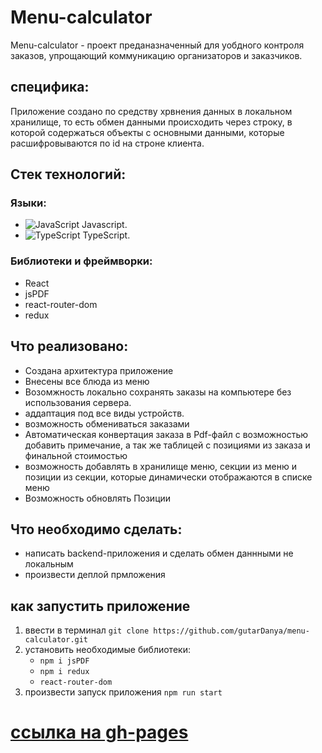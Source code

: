 # Menu-calculator

Menu-calculator - проект преданазначенный для уобдного контроля заказов, упрощающий коммуникацию организаторов и заказчиков.

## специфика:

Приложение создано по средству хрвнения данных в локальном хранилище, то есть обмен данными происходить через строку, в которой содержаться объекты с основными данными, которые расшифровываются по id на строне клиента.

## Стек технологий:
### Языки:
* ![JavaScript](https://img.icons8.com/?size=48&id=108784&format=png) Javascript.
* ![TypeScript](https://img.icons8.com/?size=48&id=nCj4PvnCO0tZ&format=png) TypeScript.

### Библиотеки и фреймворки:
* React
* jsPDF
* react-router-dom
* redux


## Что реализовано:
* Создана архитектура приложение
* Внесены все блюда из меню
* Возомжность локально сохранять заказы на компьютере без использования сервера.
* аддаптация под все виды устройств.
* возможность обмениваться заказами
* Автоматическая конвертация заказа в Pdf-файл с возможностью добавить примечание, а так же таблицей с позициями из заказа и финальной стоимостью
*  возможность добавлять в хранилище меню, секции из меню и позиции из секции, которые динамически отображаются в списке меню
*  Возможность обновлять Позиции
  
## Что необходимо сделать:
* написать backend-приложения и сделать обмен даннными не локальным
* произвести деплой прмложения 

## как запустить приложение
1) ввести в терминал ```git clone https://github.com/gutarDanya/menu-calculator.git```
2) установить необходимые библиотеки:
   * ```npm i jsPDF```
   * ```npm i redux```
   * ```react-router-dom```
  3) произвести запуск приложения ```npm run start```



# [ссылка на gh-pages](https://gutardanya.github.io/menu-calculator/)